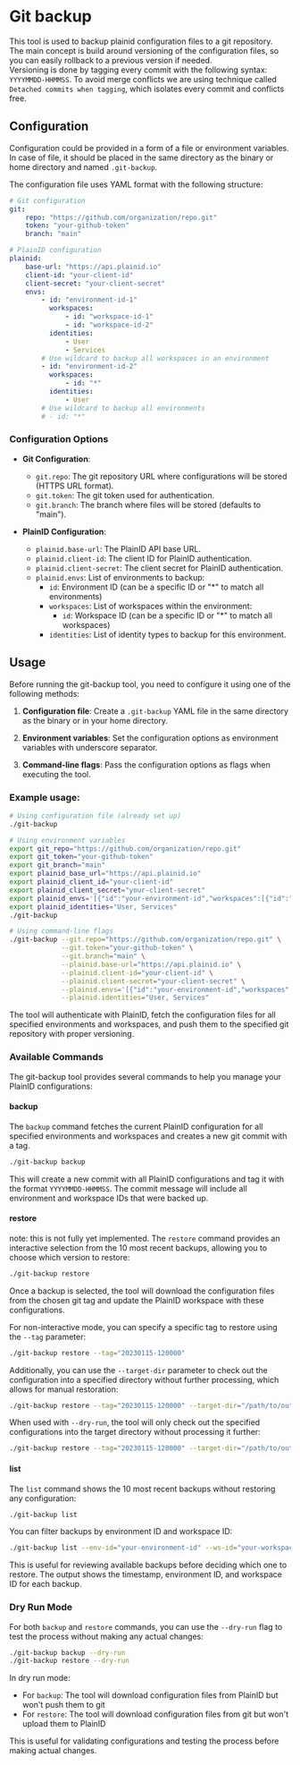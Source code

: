 # Git backup

This tool is used to backup plainid configuration files to a git repository.  
The main concept is build around versioning of the configuration files, so you can easily rollback to a previous version if needed.  
Versioning is done by tagging every commit with the following syntax: `YYYYMMDD-HHMMSS`.
To avoid merge conflicts we are using technique called `Detached commits when tagging`, which isolates every commit and conflicts free.

## Configuration

Configuration could be provided in a form of a file or environment variables.  
In case of file, it should be placed in the same directory as the binary or home directory and named `.git-backup`.

The configuration file uses YAML format with the following structure:

```yaml
# Git configuration
git:
    repo: "https://github.com/organization/repo.git"
    token: "your-github-token"
    branch: "main"

# PlainID configuration
plainid:
    base-url: "https://api.plainid.io"
    client-id: "your-client-id"
    client-secret: "your-client-secret"
    envs:
        - id: "environment-id-1"
          workspaces:
              - id: "workspace-id-1"
              - id: "workspace-id-2"
          identities:
              - User
              - Services
        # Use wildcard to backup all workspaces in an environment
        - id: "environment-id-2"
          workspaces:
              - id: "*"
          identities:
              - User
        # Use wildcard to backup all environments
        # - id: "*"
```

### Configuration Options

-   **Git Configuration**:

    -   `git.repo`: The git repository URL where configurations will be stored (HTTPS URL format).
    -   `git.token`: The git token used for authentication.
    -   `git.branch`: The branch where files will be stored (defaults to "main").

-   **PlainID Configuration**:
    -   `plainid.base-url`: The PlainID API base URL.
    -   `plainid.client-id`: The client ID for PlainID authentication.
    -   `plainid.client-secret`: The client secret for PlainID authentication.
    -   `plainid.envs`: List of environments to backup:
        -   `id`: Environment ID (can be a specific ID or "\*" to match all environments)
        -   `workspaces`: List of workspaces within the environment:
            -   `id`: Workspace ID (can be a specific ID or "\*" to match all workspaces)
        -   `identities`: List of identity types to backup for this environment.

## Usage

Before running the git-backup tool, you need to configure it using one of the following methods:

1. **Configuration file**: Create a `.git-backup` YAML file in the same directory as the binary or in your home directory.

2. **Environment variables**: Set the configuration options as environment variables with underscore separator.

3. **Command-line flags**: Pass the configuration options as flags when executing the tool.

### Example usage:

```bash
# Using configuration file (already set up)
./git-backup

# Using environment variables
export git_repo="https://github.com/organization/repo.git"
export git_token="your-github-token"
export git_branch="main"
export plainid_base_url="https://api.plainid.io"
export plainid_client_id="your-client-id"
export plainid_client_secret="your-client-secret"
export plainid_envs='[{"id":"your-environment-id","workspaces":[{"id":"your-workspace-id"}]}]'
export plainid_identities="User, Services"
./git-backup

# Using command-line flags
./git-backup --git.repo="https://github.com/organization/repo.git" \
             --git.token="your-github-token" \
             --git.branch="main" \
             --plainid.base-url="https://api.plainid.io" \
             --plainid.client-id="your-client-id" \
             --plainid.client-secret="your-client-secret" \
             --plainid.envs='[{"id":"your-environment-id","workspaces":[{"id":"your-workspace-id"}]}]' \
             --plainid.identities="User, Services"
```

The tool will authenticate with PlainID, fetch the configuration files for all specified environments and workspaces, and push them to the specified git repository with proper versioning.

### Available Commands

The git-backup tool provides several commands to help you manage your PlainID configurations:

#### backup

The `backup` command fetches the current PlainID configuration for all specified environments and workspaces and creates a new git commit with a tag.

```bash
./git-backup backup
```

This will create a new commit with all PlainID configurations and tag it with the format `YYYYMMDD-HHMMSS`. The commit message will include all environment and workspace IDs that were backed up.

#### restore

note: this is not fully yet implemented.
The `restore` command provides an interactive selection from the 10 most recent backups, allowing you to choose which version to restore:

```bash
./git-backup restore
```

Once a backup is selected, the tool will download the configuration files from the chosen git tag and update the PlainID workspace with these configurations.

For non-interactive mode, you can specify a specific tag to restore using the `--tag` parameter:

```bash
./git-backup restore --tag="20230115-120000"
```

Additionally, you can use the `--target-dir` parameter to check out the configuration into a specified directory without further processing, which allows for manual restoration:

```bash
./git-backup restore --tag="20230115-120000" --target-dir="/path/to/output"
```

When used with `--dry-run`, the tool will only check out the specified configurations into the target directory without processing it further:

```bash
./git-backup restore --tag="20230115-120000" --target-dir="/path/to/output" --dry-run
```

#### list

The `list` command shows the 10 most recent backups without restoring any configuration:

```bash
./git-backup list
```

You can filter backups by environment ID and workspace ID:

```bash
./git-backup list --env-id="your-environment-id" --ws-id="your-workspace-id"
```

This is useful for reviewing available backups before deciding which one to restore. The output shows the timestamp, environment ID, and workspace ID for each backup.

### Dry Run Mode

For both `backup` and `restore` commands, you can use the `--dry-run` flag to test the process without making any actual changes:

```bash
./git-backup backup --dry-run
./git-backup restore --dry-run
```

In dry run mode:

-   For `backup`: The tool will download configuration files from PlainID but won't push them to git
-   For `restore`: The tool will download configuration files from git but won't upload them to PlainID

This is useful for validating configurations and testing the process before making actual changes.
